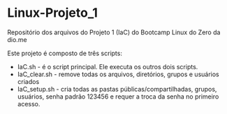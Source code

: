 # Linux-Projeto_1
Repositório dos arquivos do Projeto 1 (IaC) do Bootcamp Linux do Zero da dio.me

Este projeto é composto de três scripts:
 - IaC.sh - é o script principal. Ele executa os outros dois scripts.
 - IaC_clear.sh - remove todas os arquivos, diretórios, grupos e usuários criados
 - IaC_setup.sh - cria todas as pastas públicas/compartilhadas, grupos, usuários, senha padrão 123456 e requer a troca da senha no primeiro acesso.

